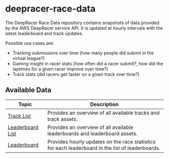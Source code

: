 # deepracer-race-data
The DeepRacer Race Data repository contains snapshots of data provided by the AWS DeepRacer service API.
It is updated at hourly intervals with the latest leaderboard and track updates.

Possible use cases are:
- Tracking submissions over time (how many people did submit in the virtual league?)
- Gaining insight in racer stats (how often did a racer submit?, how did the laptimes for a given racer improve over time?)
- Track stats (did racers get faster on a given track over time?)

## Available Data
Topic | Description
------------ | -------------
[Track List](https://github.com/aws-deepracer-community/deepracer-race-data/tree/main/raw_data/tracks) | Provides an overview of all available tracks and track assets.
[Leaderboard List](https://github.com/aws-deepracer-community/deepracer-race-data/tree/main/raw_data/leaderboards) | Provides an overview of all available leaderboards and leaderboard assets.
[Leaderboard](https://github.com/aws-deepracer-community/deepracer-race-data/tree/main/raw_data/leaderboard) | Provides hourly updates on the race statistics for each leaderboard in the list of leaderboards.